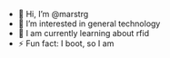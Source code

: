 - 👋 Hi, I’m @marstrg
- 👀 I’m interested in general technology
- 🌱 I am currently learning about rfid
- ⚡ Fun fact: I boot, so I am

<!---
marstrg/marstrg is a ✨ special ✨ repository because its `README.md` (this file) appears on your GitHub profile.
You can click the Preview link to take a look at your changes.
--->
